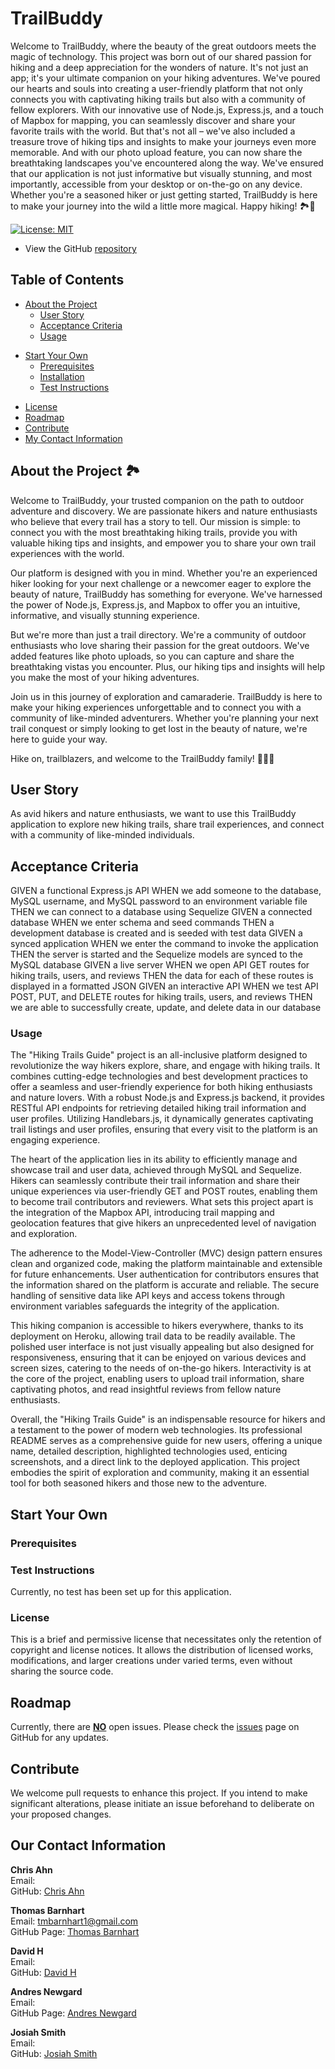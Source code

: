 # TrailBuddy

Welcome to TrailBuddy, where the beauty of the great outdoors meets the magic of technology.  This project was born out of our shared passion for hiking and a deep appreciation for the wonders of nature.  It's not just an app; it's your ultimate companion on your hiking adventures.  We've poured our hearts and souls into creating a user-friendly platform that not only connects you with captivating hiking trails but also with a community of fellow explorers.  With our innovative use of Node.js, Express.js, and a touch of Mapbox for mapping, you can seamlessly discover and share your favorite trails with the world.  But that's not all – we've also included a treasure trove of hiking tips and insights to make your journeys even more memorable.  And with our photo upload feature, you can now share the breathtaking landscapes you've encountered along the way.  We've ensured that our application is not just informative but visually stunning, and most importantly, accessible from your desktop or on-the-go on any device.  Whether you're a seasoned hiker or just getting started, TrailBuddy is here to make your journey into the wild a little more magical. Happy hiking! 🏞️🥾

[![License: MIT](https://img.shields.io/badge/License-MIT-yellow.svg)](https://opensource.org/licenses/MIT)

- View the GitHub [repository](https://github.com/anewgard41/TrailBuddy)

## Table of Contents

- [About the Project](https://github.com/anewgard41/TrailBuddy#about-the-project)
  - [User Story](http://github.com/anewgard41/TrailBuddy#user-story)
  - [Acceptance Criteria](http://github.com/anewgard41/TrailBuddy#acceptance-criteria)
  - [Usage](https://github.com/anewgard41/TrailBuddy#usage)

* [Start Your Own](https://github.com/anewgard41/TrailBuddy#start-your-own)
  - [Prerequisites](https://github.com/anewgard41/TrailBuddy#prerequisites)
  - [Installation](https://github.com/anewgard41/TrailBuddy#installation)
  - [Test Instructions](https://github.com/anewgard41/TrailBuddy#test-instructions)

- [License](https://github.com/anewgard41/TrailBuddy#license)
- [Roadmap](https://github.com/anewgard41/TrailBuddy#roadmap)
- [Contribute](https://github.com/anewgard41/TrailBuddy#contribute)
- [My Contact Information](https://github.com/anewgard41/TrailBuddy#our-contact-information)

## About the Project 🏞️

Welcome to TrailBuddy, your trusted companion on the path to outdoor adventure and discovery. We are passionate hikers and nature enthusiasts who believe that every trail has a story to tell. Our mission is simple: to connect you with the most breathtaking hiking trails, provide you with valuable hiking tips and insights, and empower you to share your own trail experiences with the world.

Our platform is designed with you in mind. Whether you're an experienced hiker looking for your next challenge or a newcomer eager to explore the beauty of nature, TrailBuddy has something for everyone. We've harnessed the power of Node.js, Express.js, and Mapbox to offer you an intuitive, informative, and visually stunning experience.

But we're more than just a trail directory. We're a community of outdoor enthusiasts who love sharing their passion for the great outdoors. We've added features like photo uploads, so you can capture and share the breathtaking vistas you encounter. Plus, our hiking tips and insights will help you make the most of your hiking adventures.

Join us in this journey of exploration and camaraderie. TrailBuddy is here to make your hiking experiences unforgettable and to connect you with a community of like-minded adventurers. Whether you're planning your next trail conquest or simply looking to get lost in the beauty of nature, we're here to guide your way.

Hike on, trailblazers, and welcome to the TrailBuddy family! 🌲🥾🌄

## User Story

As avid hikers and nature enthusiasts, we want to use this TrailBuddy application to explore new hiking trails, share trail experiences, and connect with a community of like-minded individuals.

## Acceptance Criteria

GIVEN a functional Express.js API
WHEN we add someone to the database, MySQL username, and MySQL password to an environment variable file
THEN we can connect to a database using Sequelize
GIVEN a connected database
WHEN we enter schema and seed commands
THEN a development database is created and is seeded with test data
GIVEN a synced application
WHEN we enter the command to invoke the application
THEN the server is started and the Sequelize models are synced to the MySQL database
GIVEN a live server
WHEN we open API GET routes for hiking trails, users, and reviews
THEN the data for each of these routes is displayed in a formatted JSON
GIVEN an interactive API
WHEN we test API POST, PUT, and DELETE routes for hiking trails, users, and reviews
THEN we are able to successfully create, update, and delete data in our database

### Usage

The "Hiking Trails Guide" project is an all-inclusive platform designed to revolutionize the way hikers explore, share, and engage with hiking trails. It combines cutting-edge technologies and best development practices to offer a seamless and user-friendly experience for both hiking enthusiasts and nature lovers. With a robust Node.js and Express.js backend, it provides RESTful API endpoints for retrieving detailed hiking trail information and user profiles. Utilizing Handlebars.js, it dynamically generates captivating trail listings and user profiles, ensuring that every visit to the platform is an engaging experience.

The heart of the application lies in its ability to efficiently manage and showcase trail and user data, achieved through MySQL and Sequelize. Hikers can seamlessly contribute their trail information and share their unique experiences via user-friendly GET and POST routes, enabling them to become trail contributors and reviewers. What sets this project apart is the integration of the Mapbox API, introducing trail mapping and geolocation features that give hikers an unprecedented level of navigation and exploration.

The adherence to the Model-View-Controller (MVC) design pattern ensures clean and organized code, making the platform maintainable and extensible for future enhancements. User authentication for contributors ensures that the information shared on the platform is accurate and reliable. The secure handling of sensitive data like API keys and access tokens through environment variables safeguards the integrity of the application.

This hiking companion is accessible to hikers everywhere, thanks to its deployment on Heroku, allowing trail data to be readily available. The polished user interface is not just visually appealing but also designed for responsiveness, ensuring that it can be enjoyed on various devices and screen sizes, catering to the needs of on-the-go hikers. Interactivity is at the core of the project, enabling users to upload trail information, share captivating photos, and read insightful reviews from fellow nature enthusiasts.

Overall, the "Hiking Trails Guide" is an indispensable resource for hikers and a testament to the power of modern web technologies. Its professional README serves as a comprehensive guide for new users, offering a unique name, detailed description, highlighted technologies used, enticing screenshots, and a direct link to the deployed application. This project embodies the spirit of exploration and community, making it an essential tool for both seasoned hikers and those new to the adventure.

## Start Your Own



### Prerequisites



### Test Instructions

Currently, no test has been set up for this application.

### License

This is a brief and permissive license that necessitates only the retention of copyright and license notices. It allows the distribution of licensed works, modifications, and larger creations under varied terms, even without sharing the source code.

## Roadmap

Currently, there are <u><b>NO</b></u> open issues. Please check the [issues](https://github.com/anewgard41/TrailBuddy/issues) page on GitHub for any updates.

## Contribute

We welcome pull requests to enhance this project. If you intend to make significant alterations, please initiate an issue beforehand to deliberate on your proposed changes.

## Our Contact Information

<b>Chris Ahn</b><br>
Email: <br>
GitHub: [Chris Ahn](https://github.com/chrisahn10)<br>

<b>Thomas Barnhart</b><br>
Email: tmbarnhart1@gmail.com<br>
GitHub Page: [Thomas Barnhart](https://github.com/Thomas-Barnhart)<br>

<b>David H</b><br>
Email: <br>
GitHub: [David H](https://github.com/thefrenchman1)<br>

<b>Andres Newgard</b><br>
Email: <br>
GitHub Page: [Andres Newgard](https://github.com/anewgard41)<br>

<b>Josiah Smith</b><br>
Email: <br>
GitHub: [Josiah Smith](https://github.com/jssmith73)<br>